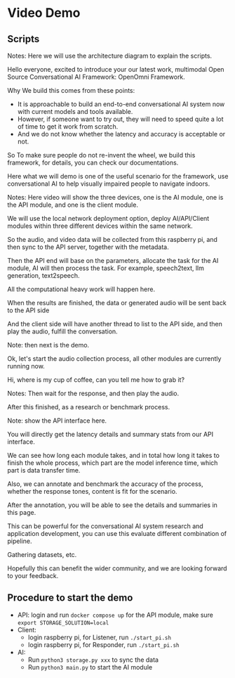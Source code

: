 # Video Demo

## Scripts

Notes: Here we will use the architecture diagram to explain the scripts.

Hello everyone, excited to introduce your our latest work, multimodal Open Source Conversational AI Framework: OpenOmni
Framework.

Why We build this comes from these points:

- It is approachable to build an end-to-end conversational AI system now with current models and tools available.
- However, if someone want to try out, they will need to speed quite a lot of time to get it work from scratch.
- And we do not know whether the latency and accuracy is acceptable or not.

So To make sure people do not re-invent the wheel, we build this framework, for details, you can check our
documentations.

Here what we will demo is one of the useful scenario for the framework, use conversational AI to help visually impaired
people to navigate indoors.

Notes: Here video will show the three devices, one is the AI module, one is the API module, and one is the client
module.

We will use the local network deployment option, deploy AI/API/Client modules within three different devices within the
same network.

So the audio, and video data will be collected from this raspberry pi, and then sync to the API server, together with
the metadata.

Then the API end will base on the parameters, allocate the task for the AI module, AI will then process the task. For
example, speech2text, llm generation, text2speech.

All the computational heavy work will happen here.

When the results are finished, the data or generated audio will be sent back to the API side

And the client side will have another thread to list to the API side, and then play the audio, fulfill the conversation.

Note: then next is the demo.

Ok, let's start the audio collection process, all other modules are currently running now.

Hi, where is my cup of coffee, can you tell me how to grab it?

Notes: Then wait for the response, and then play the audio.

After this finished, as a research or benchmark process.

Note: show the API interface here.

You will directly get the latency details and summary stats from our API interface.

We can see how long each module takes, and in total how long it takes to finish the whole process, which part are the
model inference time, which part is data transfer time.

Also, we can annotate and benchmark the accuracy of the process, whether the response tones, content is fit for the
scenario.

After the annotation, you will be able to see the details and summaries in this page.

This can be powerful for the conversational AI system research and application development, you can use this evaluate
different combination of pipeline.

Gathering datasets, etc.

Hopefully this can benefit the wider community, and we are looking forward to your feedback.

## Procedure to start the demo

- API: login and run `docker compose up` for the API module, make sure `export STORAGE_SOLUTION=local`
- Client:
    - login raspberry pi, for Listener, run `./start_pi.sh`
    - login raspberry pi, for Responder, run `./start_pi.sh`
- AI:
    - Run `python3 storage.py xxx` to sync the data
    - Run `python3 main.py` to start the AI module